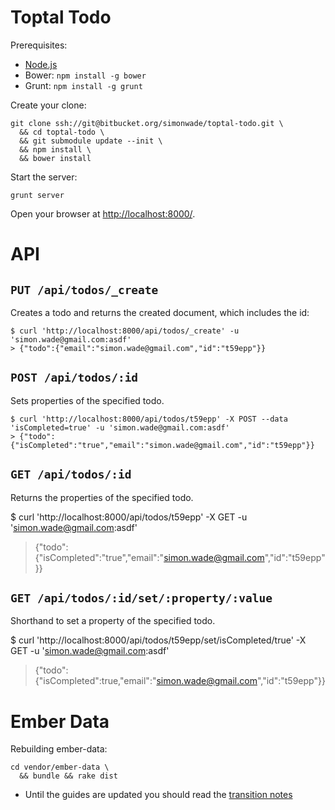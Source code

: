 # Toptal Todo

Prerequisites:

- [Node.js](http://nodejs.org/)
- Bower: `npm install -g bower`
- Grunt: `npm install -g grunt`

Create your clone:

    git clone ssh://git@bitbucket.org/simonwade/toptal-todo.git \
      && cd toptal-todo \
      && git submodule update --init \
      && npm install \
      && bower install

Start the server:

    grunt server

Open your browser at [http://localhost:8000/](http://localhost:8000).

# API

## `PUT /api/todos/_create`

Creates a todo and returns the created document, which includes the id:

    $ curl 'http://localhost:8000/api/todos/_create' -u 'simon.wade@gmail.com:asdf'
	> {"todo":{"email":"simon.wade@gmail.com","id":"t59epp"}}

## `POST /api/todos/:id`

Sets properties of the specified todo.

	$ curl 'http://localhost:8000/api/todos/t59epp' -X POST --data 'isCompleted=true' -u 'simon.wade@gmail.com:asdf'
	> {"todo":{"isCompleted":"true","email":"simon.wade@gmail.com","id":"t59epp"}}

## `GET /api/todos/:id`

Returns the properties of the specified todo.

  $ curl 'http://localhost:8000/api/todos/t59epp' -X GET -u 'simon.wade@gmail.com:asdf'
  > {"todo":{"isCompleted":"true","email":"simon.wade@gmail.com","id":"t59epp"}}

## `GET /api/todos/:id/set/:property/:value`

Shorthand to set a property of the specified todo.

  $ curl 'http://localhost:8000/api/todos/t59epp/set/isCompleted/true' -X GET -u 'simon.wade@gmail.com:asdf'
  > {"todo":{"isCompleted":true,"email":"simon.wade@gmail.com","id":"t59epp"}}

# Ember Data

Rebuilding ember-data:

    cd vendor/ember-data \
      && bundle && rake dist

- Until the guides are updated you should read the [transition notes](https://github.com/emberjs/data/blob/master/TRANSITION.md)
